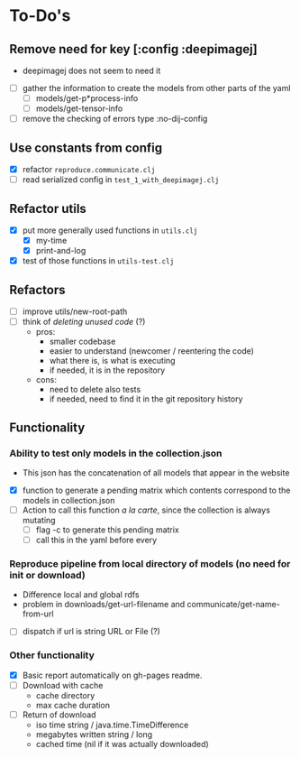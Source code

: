 # To-Do's
## Remove need for key [:config :deepimagej]
- deepimagej does not seem to need it
- [ ] gather the information to create the models from other parts of the yaml
  + [ ] models/get-p*process-info
  + [ ] models/get-tensor-info
- [ ] remove the checking of errors type :no-dij-config 

## Use constants from config
- [x] refactor `reproduce.communicate.clj`
- [ ] read serialized config in `test_1_with_deepimagej.clj`

## Refactor utils
- [x] put more generally used functions in `utils.clj`
    + [x] my-time
    + [x] print-and-log
- [x] test of those functions in `utils-test.clj`

## Refactors
- [ ] improve utils/new-root-path
- [ ] think of *deleting unused code* (?)
  + pros: 
    + smaller codebase
    + easier to understand (newcomer / reentering the code)
    + what there is, is what is executing
    + if needed, it is in the repository
  + cons: 
    + need to delete also tests
    + if needed, need to find it in the git repository history


## Functionality
### Ability to test only models in the collection.json
- This json has the concatenation of all models that appear in the website
- [x] function to generate a pending matrix which contents correspond to the models in collection.json
- [ ] Action to call this function *a la carte*, since the collection is always mutating
  - [ ] flag -c to generate this pending matrix 
  - [ ] call this in the yaml before every 

### Reproduce pipeline from local directory of models (no need for init or download)
- Difference local and global rdfs
- problem in downloads/get-url-filename and communicate/get-name-from-url
- [ ] dispatch if url is string URL or File (?)

### Other functionality
- [x] Basic report automatically on gh-pages readme.
- [ ] Download with cache
  + cache directory
  + max cache duration
- [ ] Return of download
  + iso time string / java.time.TimeDifference
  + megabytes written string / long 
  + cached time (nil if it was actually downloaded)